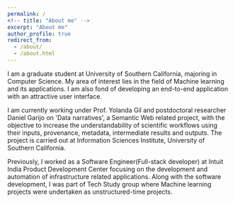 ```yaml
---
permalink: /
<!-- title: "About me" -->
excerpt: "About me"
author_profile: true
redirect_from: 
  - /about/
  - /about.html
---
```


I am a graduate student at University of Southern California, majoring in Computer Science. My area of interest lies in the field of Machine learning and its applications. I am also fond of developing an end-to-end application with an attractive user interface.

I am currently working under Prof. Yolanda Gil and postdoctoral researcher Daniel Garijo on 'Data narratives', a Semantic Web related project, with the objective to increase the understandability of scientific workflows using their inputs, provenance, metadata, intermediate results and outputs. The project is carried out at Information Sciences Institute, University of Southern California.

Previously, I worked as a Software Engineer(Full-stack developer) at Intuit India Product Development Center focusing on the development and automation of infrastructure related applications. Along with the software development, I was part of Tech Study group where Machine learning projects were undertaken as unstructured-time projects.